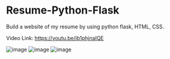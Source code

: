 # Resume-Python-Flask
Build a website of my resume by using python flask, HTML, CSS.

Video Link: https://youtu.be/ib1phjnaIQE

![image](https://user-images.githubusercontent.com/100478335/161746848-32ae99ea-8526-466d-934a-7037801ac8fc.png)
![image](https://user-images.githubusercontent.com/100478335/161746950-08c20fbc-1c5f-4377-a9ea-41f754cc4abd.png)
![image](https://user-images.githubusercontent.com/100478335/161747007-e75068f3-94c3-459b-b8b3-e5f3907ee066.png)



